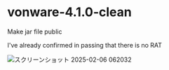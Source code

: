 # vonware-4.1.0-clean
Make jar file public

I've already confirmed in passing that there is no RAT

![スクリーンショット 2025-02-06 062032](https://github.com/user-attachments/assets/bfce89a5-4ebb-4dcb-b2d0-a6fc8dbb23c7)
